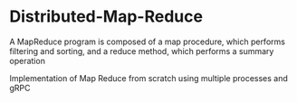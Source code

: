# Distributed-Map-Reduce
A MapReduce program is composed of a map procedure, which performs filtering and sorting, and a reduce method, which performs a summary operation

Implementation of Map Reduce from scratch using multiple processes and gRPC
